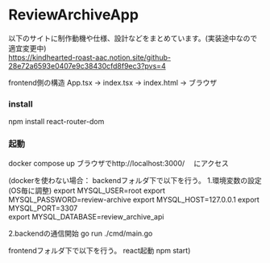 # ReviewArchiveApp

以下のサイトに制作動機や仕様、設計などをまとめています。(実装途中なので適宜変更中)  
https://kindhearted-roast-aac.notion.site/github-28e72a6593e0407e9c38430cfd8f9ec3?pvs=4

frontend側の構造
App.tsx → index.tsx → index.html → ブラウザ

### install
npm install react-router-dom

### 起動
docker compose up
ブラウザでhttp://localhost:3000/　
にアクセス

(dockerを使わない場合：
backendフォルダ下で以下を行う。
1.環境変数の設定(OS毎に調整) 
export MYSQL_USER=root
export MYSQL_PASSWORD=review-archive
export MYSQL_HOST=127.0.0.1
export MYSQL_PORT=3307                                            
export MYSQL_DATABASE=review_archive_api

2.backendの通信開始
go run ./cmd/main.go

frontendフォルダ下で以下を行う。
react起動
npm start)